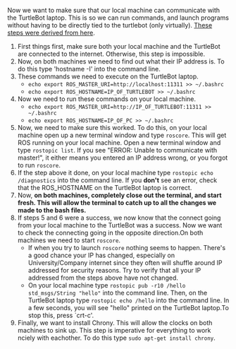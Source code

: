 Now we want to make sure that our local machine can communicate with the TurtleBot laptop. This is so we can run commands, and launch programs without having to be directly tied to the turtlebot (only virtually). [These steps were derived from here](http://wiki.ros.org/turtlebot/Tutorials/indigo/Network%20Configuration).

1. First things first, make sure both your local machine and the TurtleBot are connected to the internet. Otherwise, this step is impossible.
2. Now, on both machines we need to find out what their IP address is. To do this type 'hostname -I' into the command line.
3. These commands we need to execute on the TurtleBot laptop.
   - `echo export ROS_MASTER_URI=http://localhost:11311 >> ~/.bashrc`
   - `echo export ROS_HOSTNAME=IP_OF_TURTLEBOT >> ~/.bashrc`
4. Now we need to run these commands on your local machine.
   - `echo export ROS_MASTER_URI=http://IP_OF_TURTLEBOT:11311 >> ~/.bashrc`
   - `echo export ROS_HOSTNAME=IP_OF_PC >> ~/.bashrc`
5. Now, we need to make sure this worked. To do this, on your local machine open up a new terminal window and type `roscore`. This will get ROS running on your local machine. Open a new terminal window and type `rostopic list`. If you see "ERROR: Unable to communicate with master!", it either means you entered an IP address wrong, or you forgot to run `roscore`.
6. If the step above it done, on your local machine type `rostopic echo /diagnostics` into the command line. If you **don't** see an error, check that the ROS_HOSTNAME on the TurtleBot laptop is correct.
7. Now, **on both machines, completely close out the terminal, and start fresh. This will allow the terminal to catch up to all the changes we made to the bash files.**
8. If steps 5 and 6 were a success, we now know that the connect going from your local machine to the TurtleBot was a success. Now we want to check the connecting going in the opposite direction.On both machines we need to start `roscore`. 
   - If when you try to launch `roscore` nothing seems to happen. There's a good chance your IP has changed, especially on University/Company internet since they often will shuffle around IP addressed for security reasons. Try to verify that all your IP addressed from the steps above have not changed.
   - On your local machine type `rostopic pub -r10 /hello std_msgs/String "hello"` into the command line. Then, on the TurtleBot laptop type `rostopic echo /hello` into the command line. In a few seconds, you will see "hello" printed on the TurtleBot laptop.To stop this, press `crt-c'.
10. Finally, we want to install Chrony. This will allow the clocks on both machines to sink up. This step is imperative for everything to work nciely with eachother. To do this type `sudo apt-get install chrony`.
